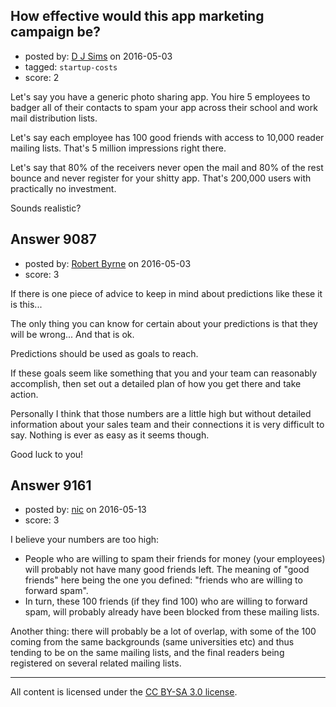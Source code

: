 ## How effective would this app marketing campaign be?

- posted by: [D J Sims](https://stackexchange.com/users/7242000/d-j-sims) on 2016-05-03
- tagged: `startup-costs`
- score: 2

Let's say you have a generic photo sharing app. You hire 5 employees to badger all of their contacts to spam your app across their school and work mail distribution lists.

Let's say each employee has 100 good friends with access to 10,000 reader mailing lists. That's 5 million impressions right there.

Let's say that 80% of the receivers never open the mail and 80% of the rest bounce and never register for your shitty app. That's 200,000 users with practically no investment.

Sounds realistic?


## Answer 9087

- posted by: [Robert Byrne](https://stackexchange.com/users/5232876/robert-byrne) on 2016-05-03
- score: 3

If there is one piece of advice to keep in mind about predictions like these it is this...

The only thing you can know for certain about your predictions is that they will be wrong... And that is ok.

Predictions should be used as goals to reach.

If these goals seem like something that you and your team can reasonably accomplish, then set out a detailed plan of how you get there and take action.

Personally I think that those numbers are a little high but without detailed information about your sales team and their connections it is very difficult to say. Nothing is ever as easy as it seems though.

Good luck to you!


## Answer 9161

- posted by: [nic](https://stackexchange.com/users/80211/nic) on 2016-05-13
- score: 3

I believe your numbers are too high:

- People who are willing to spam their friends for money (your employees) will probably not have many good friends left. The meaning of "good friends" here being the one you defined: "friends who are willing to forward spam".
- In turn, these 100 friends (if they find 100) who are willing to forward spam, will probably already have been blocked from these mailing lists.

Another thing: there will probably be a lot of overlap, with some of the 100 coming from the same backgrounds (same universities etc) and thus tending to be on the same mailing lists, and the final readers being registered on several related mailing lists.



---

All content is licensed under the [CC BY-SA 3.0 license](https://creativecommons.org/licenses/by-sa/3.0/).

